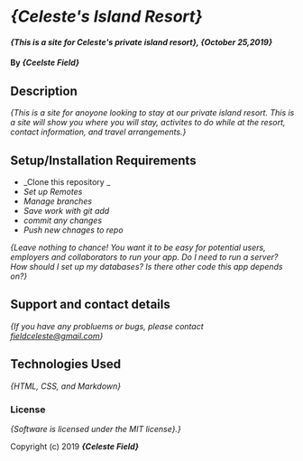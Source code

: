 # _{Celeste's Island Resort}_

#### _{This is a site for Celeste's private island resort}, {October 25,2019}_

#### By _**{Ceelste Field}**_

## Description

_{This is a site for anoyone looking to stay at our private island resort. This is a site will show you where you will stay, activites to do while at the resort, contact information, and travel arrangements.}_

## Setup/Installation Requirements

* _Clone this repository _
* _Set up Remotes_
* _Manage branches_
* _Save work with git add_
* _commit any changes_
* _Push new chnages to repo_

_{Leave nothing to chance! You want it to be easy for potential users, employers and collaborators to run your app. Do I need to run a server? How should I set up my databases? Is there other code this app depends on?}_


## Support and contact details

_{If you have any probluems or bugs, please contact fieldceleste@gmail.com}_

## Technologies Used

_{HTML, CSS, and Markdown}_

### License

*{Software is licensed under the MIT license}.}*

Copyright (c) 2019 **_{Celeste Field}_**